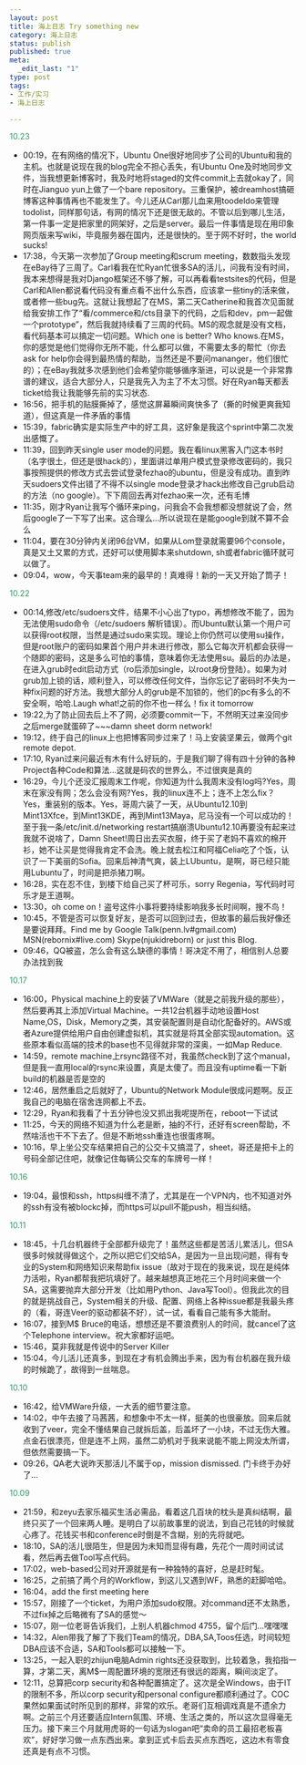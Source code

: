 ```yaml
--- 
layout: post
title: 海上日志 Try something new
category: 海上日志
status: publish
published: true
meta: 
  _edit_last: "1"
type: post
tags: 
- 工作/实习 
- 海上日志

---
```

<span style="color: #339966">10.23</span>
<ul>
<li>00:19，在有网络的情况下，Ubuntu One很好地同步了公司的Ubuntu和我的主机。也就是说现在我的blog完全不担心丢失，有Ubuntu One及时地同步文件，当我想更新博客时，我及时地将staged的文件commit上去就okay了，同时在Jianguo yun上做了一个bare repository。三重保护，被dreamhost搞砸博客这种事情再也不能发生了。今儿还从Carl那儿血来用toodeldo来管理todolist，同样那句话，有网的情况下还是很无敌的。不管以后到哪儿生活，第一件事一定是把家里的网架好，之后是server。最后一件事情是现在用印象网页版来写wiki，毕竟服务器在国内，还是很快的。至于网不好时，the world sucks!</li>
<li>17:38，今天第一次参加了Group meeting和scrum meeting，数数指头发现在eBay待了三周了。Carl看我在忙Ryan忙很多SA的活儿，问我有没有时间，我本来想得是我对Django框架还不够了解，可以再看看testsites的代码，但是Carl和Allen都说看代码没有重点看不出什么东西，应该拿一些tiny的活来做，或者修一些bug先。这就让我想起了在MS，第二天Catherine和我首次见面就给我安排工作了“看/commerce和/cts目录下的代码，之后和dev，pm一起做一个prototype”，然后我就持续看了三周的代码。MS的观念就是没有文档，看代码基本可以搞定一切问题。Which one is better? Who knows.在MS，你的感觉是他们觉得你无所不能，什么都可以做，不需要太多的帮忙（你去ask for help你会得到最热情的帮助，当然还是不要问mananger，他们很忙的）；在eBay我就多次感到他们会希望你能够循序渐进，可以说是一个非常靠谱的建议，适合大部分人，只是我先入为主了不太习惯。好在Ryan每天都丢ticket给我让我能够先前的实习状态.</li>
<li>16:56，把手机的贴膜撕掉了，感觉这屏幕瞬间爽快多了（撕的时候更爽我知道），但这真是一件矛盾的事情</li>
<li>15:39，fabric确实是实际生产中的好工具，这好象是我这个sprint中第二次发出感慨了。</li>
<li>11:39，回到昨天single user mode的问题。我在看linux黑客入门这本书时（名字很土，但还是很hack的），里面讲过单用户模式登录修改密码的，我只事按照提供的修改方式去尝试登录fezhao的ubuntu，但是没有成功。直到昨天sudoers文件出错了不得不以single mode登录才hack出修改自己grub启动的方法（no google）。下下周回去再对fezhao来一次，还有毛博</li>
<li>11:35，刚才Ryan让我写个循环来ping，问我会不会我想都没想就说了会，然后google了一下写了出来。这合理么...所以说现在是能google到就不算不会么</li>
<li>11:04，要在30分钟内关闭96台VM，如果从Lom登录就需要96个console，真是又土又累的方式，还好可以使用脚本来shutdown, sh或者fabric循环就可以做了。</li>
<li>09:04，wow，今天事team来的最早的！真难得！新的一天又开始了筒子！</li>
</ul>
<span style="color: #339966">10.22</span>
<ul>
<li>00:14,修改/etc/sudoers文件，结果不小心出了typo，再想修改不能了，因为无法使用sudo命令（/etc/sudoers 解析错误）。而Ubuntu默认第一个用户可以获得root权限，当然是通过sudo来实现。理论上你仍然可以使用su操作，但是root账户的密码如果首个用户并未进行修改，那么它每次开机都会获得一个随即的密码，这是多么可怕的事情，意味着你无法使用su。最后的办法是，在进入grub时edit启动方式（ro后添加single，以root身份登陆）。如果为对grub加上锁的话，顺利登入，可以修改任何文件，当你忘记了密码时不失为一种fix问题的好方法。我想大部分人的grub是不加锁的，他们的pc有多么的不安全啊，哈哈.Laugh what!之前的你不也一样么！fix it tomorrow</li>
<li>19:22,为了防止回去后上不了网，必须要commit一下，不然明天过来没同步之后merge就蛋碎了~~~damn sheet dorm network!</li>
<li>19:12，终于自己的linux上也把博客同步过来了！马上安装坚果云，做两个git remote depot.</li>
<li>17:10, Ryan过来问最近有木有什么好玩的，于是我们聊了得有四十分钟的各种Project各种Code和算法...这就是码农的世界么，不过很爽是真的</li>
<li>16:29，今儿个还没汇报周末工作呢，你知道为什么我周末没有log吗?Yes，周末在家没有网；怎么会没有网?Yes，我的linux连不上；连不上怎么fix？Yes，重装别的版本。Yes，哥周六装了一天，从Ubuntu12.10到Mint13Xfce，到Mint13KDE，再到Mint13Maya，尼马没有一个可以成功的！至于我一条/etc/init.d/networking restart搞崩溃Ubuntu12.10再要没有起来过我就不说啥了，Damn Sheet!周日出去买衣服，终于买了老妈不喜欢的棉开衫，她不让买是觉得我肯定不会洗。晚上就去松江和阿福Celia吃了个饭，认识了一下美丽的Sofia。回来后神清气爽，装上LUbuntu，是啊，哥已经只能用Lubuntu了，时间是把杀猪刀啊。</li>
<li>16:28，实在忍不住，到楼下给自己买了杯可乐，sorry Regenia，写代码时可乐才是王道啊。</li>
<li>13:30，oh come on！盗号这件小事将要持续影响我多长时间啊，搜不鸟！</li>
<li>10:45，不管是否可以恢复好友，是否可以回到过去，但故事的最后我好像还是要说拜拜。Find me by Google Talk(penn.lv#gmail.com) MSN(rebornix#live.com) Skype(njukidreborn) or just this Blog.</li>
<li>09:46，QQ被盗，怎么会有这么缺德的事情！哥决定不用了，相信别人总要办法找到我</li>
</ul>
<span style="color: #339966">10.17</span>
<ul>
<li>16:00，Physical machine上的安装了VMWare（就是之前我升级的那些），然后要再其上添加Virtual Machine。一共12台机器手动地设置Host Name,OS，Disk，Memory之类，其安装配置则是自动化配备好的。AWS或者Azure提供给用户自由创建虚拟机，其实就是将其全部实现automation。这些原本看似高端的技术的base也不见得就非常的深奥，一如Map Reduce.</li>
<li>14:59，remote machine上rsync路径不对，我虽然check到了这个manual，但是我一直用local的rsync来设置，真是太傻了。而且没有uptime看一下新build的机器是否是空的</li>
<li>12:46，居然重启之后就好了，Ubuntu的Network Module很成问题啊。反正我自己的电脑在宿舍连网都上不去。</li>
<li>12:29，Ryan和我看了十五分钟也没又抓出我呢提所在，reboot一下试试</li>
<li>11:25，今天的网络不知道为什么老是断，抽的不行，还好有screen帮助，不然啥活也干不下去了。但是不断地ssh重连也很蛋疼啊。</li>
<li>10:16，早上坐公交车结果把自己的公交卡又搞混了，sheet，哥还是把卡上的号码全部记住吧，就像记住每辆公交车的车牌号一样！</li>
</ul>
<span style="color: #339966">10.16</span>
<ul>
<li>19:04，最恨和ssh，https纠缠不清了，尤其是在一个VPN内，也不知道对外的ssh有没有被blockc掉，而https可以pull不能push，相当纠结。</li>
</ul>
<span style="color: #339966">10.11</span>
<ul>
<li>18:45，十几台机器终于全部都升级完了！虽然这些都是苦活儿累活儿，但SA很多时候就得做这个，之所以把它们交给SA，是因为一旦出现问题，得有专业的System和网络知识来帮助fix issue（故对于现在的我来说，现在是纯体力活啦，Ryan都帮我把坑填好了。越来越想真正地花三个月时间来做一个SA，这需要抛弃大部分开发（比如用Python、Java写Tool）。但我此次的目的就是挑战自己，System相关的升级、配置、网络上各种issue都是我最头疼的（看，哥连Veer的驱动都装不好），试一试，看看自己能有多大能耐。</li>
<li>16:07，接到M$ Bruce的电话，想想还是不要浪费别人的时间，就cancel了这个Telephone interview。祝大家都好运吧。</li>
<li>15:46，莫非我就是传说中的Server Killer</li>
<li>15:04，今儿活儿还真多，到现在才有机会腾出手来，因为有台机器在我升级的时候跪了，故得到一丝喘息。</li>
</ul>
<span style="color: #339966">10.10</span>
<ul>
<li>16:42，给VMWare升级，一大丢的细节要注意。</li>
<li>14:02，中午去接了马茜茜，和想象中不太一样，挺美的也很豪放。回来后就收到了veer，完全不懂结果自己就拆后盖，后盖坏了一小块，不过无伤大雅。点金石很漂亮，但是连不上网，虽然二奶机对于我来说能不能上网没太所谓，但依然需要搞一下。</li>
<li>09:26，QA老大说昨天那活儿不属于op，mission dismissed. 门卡终于办好了...</li>
</ul>
<span style="color: #339966">10.09</span>
<ul>
<li>21:59，和zeyu去家乐福买生活必需品，看着这几百块的枕头是真纠结啊，最终只买了一个回来两人睡。是明白了以前故事里的说法，到自己花钱的时候就心疼了。花钱买书和conference时倒是不含糊，别的先将就吧。</li>
<li>18:10，SA的活儿很陌生，但是因为未知而显得有趣，先花个一周时间试试看，然后再去做Tool写点代码。</li>
<li>17:02，web-based公司对开源就是有一种独特的喜好，总是赶时髦。</li>
<li>16:25，之前搞了两个月的Workflow，到这儿又遇到WF，熟悉的赶脚哈哈。</li>
<li>16:04，add the first meeting here</li>
<li>15:57，刚接了一个ticket，为用户添加sudo权限。对command还不太熟悉，不过fix掉之后略微有了SA的感觉～</li>
<li>15:07，刚一位老哥告诉我们，上别人机器chmod 4755，留个后门...嘿嘿嘿</li>
<li>14:32，Alen带我了解了下我们Team的情况，DBA,SA,Toos任选，时间较短DBA应该不合适，SA和Tools都可以接触一下。</li>
<li>13:25，一起入职的zhijun电脑Admin rights还没获取到，比较着急，我掐指一算，才第二天，离M$一周配置环境的宽限还有很远的距离，瞬间淡定了。</li>
<li>12:11，总算把corp security和各种配置搞定了。这次是全Windows，由于IT的限制不多，所以corp security和personal configure都顺利通过了。COC果然如果面试时所见到的那样，非常的欢乐。老哥们互相调戏真是不遗余力啊。之前三个月还要适应Intern氛围、环境、生活之类的，所以这次显得毫无压力。接下来三个月就用虎哥的一句话为slogan吧“卖命的员工最招老板喜欢”，好好学习做一点东西出来。拿到正式卡后去买点东西吃，这边木有零食还真是有点不习惯。</li>
</ul>
